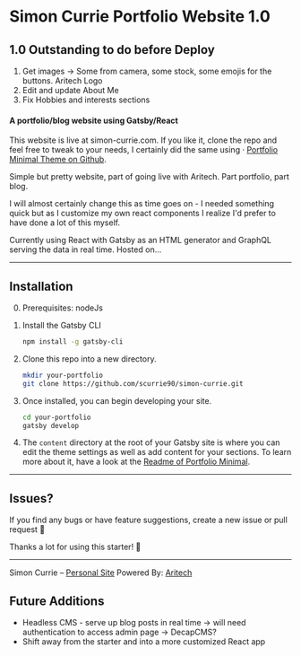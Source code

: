 
# Simon Currie Portfolio Website 1.0

## 1.0 Outstanding to do before Deploy

1. Get images
   -> Some from camera, some stock, some emojis for the buttons. Aritech Logo
2. Edit and update About Me
3. Fix Hobbies and interests sections

#### A portfolio/blog website using Gatsby/React

This website is live at simon-currie.com. If you like it, clone the repo and feel free to tweak to your needs, I certainly did the same using · [Portfolio Minimal Theme on Github](https://github.com/konstantinmuenster/gatsby-theme-portfolio-minimal). 

Simple but pretty website, part of going live with Aritech. Part portfolio, part blog.

I will almost certainly change this as time goes on - I needed something quick but as I customize my own react components I realize I'd prefer to have done a lot of this myself.

Currently using React with Gatsby as an HTML generator and GraphQL serving the data in real time. Hosted on... 

<!-- [Live Demo on Gatsby Cloud](https://gatsbystarterportfoliominimalt.gatsbyjs.io/) · [Live Demo on Netlify](https://gatsby-starter-portfolio-minimal-theme.netlify.app/) 
<a href="https://www.gatsbyjs.com/dashboard/deploynow?url=https://github.com/konstantinmuenster/gatsby-starter-portfolio-minimal-theme" target="_blank">
<img src="https://www.gatsbyjs.com/deploynow.svg" alt="Deploy to Gatsby Cloud" />
</a> -->

---

## Installation

0. Prerequisites: nodeJs 

1. Install the Gatsby CLI

   ```sh
   npm install -g gatsby-cli
   ```

2. Clone this repo into a new directory.

   ```sh
   mkdir your-portfolio
   git clone https://github.com/scurrie90/simon-currie.git
   ```

3. Once installed, you can begin developing your site.

   ```sh
   cd your-portfolio
   gatsby develop
   ```

4. The `content` directory at the root of your Gatsby site is where you can edit the theme settings as well as add content for your sections. To learn more about it, have a look at the [Readme of Portfolio Minimal](https://github.com/konstantinmuenster/gatsby-theme-portfolio-minimal/tree/main/gatsby-theme-portfolio-minimal#readme).

---

## Issues?

If you find any bugs or have feature suggestions, create a new issue or pull request 🙏

Thanks a lot for using this starter! 💪

---

<!-- <a href="https://www.buymeacoffee.com/kmuenster" target="_blank"><img src="https://cdn.buymeacoffee.com/buttons/default-orange.png" alt="Buy Me A Coffee" height="41" width="174"></a> -->

Simon Currie – [Personal Site](https://simon-currie.com) Powered By: [Aritech](https://aritech-solutions.com)


## Future Additions

* Headless CMS - serve up blog posts in real time
   -> will need authentication to access admin page
   -> DecapCMS?
* Shift away from the starter and into a more customized React app